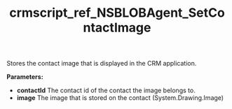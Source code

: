 ﻿---
title: crmscript_ref_NSBLOBAgent_SetContactImage
description: Void SetContactImage(Integer contactId, Image image)
intellisense: NSBLOBAgent.SetContactImage
keywords: NSBLOBAgent,SetContactImage
so.topic: reference
---

Stores the contact image that is displayed in the CRM application.

**Parameters:**
 - **contactId** The contact id of the contact the image belongs to.
 - **image** The image that is stored on the contact (System.Drawing.Image)
